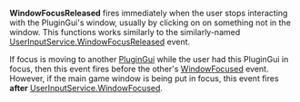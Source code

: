 **WindowFocusReleased** fires immediately when the user stops interacting with the PluginGui's window, usually by clicking on on something not in the window. This functions works similarly to the similarly-named [UserInputService.WindowFocusReleased](https://developer.roblox.com/en-us/api-reference/event/UserInputService/WindowFocusReleased) event.

If focus is moving to another [PluginGui](https://developer.roblox.com/en-us/api-reference/class/PluginGui) while the user had this PluginGui in focus, then this event fires before the other's [WindowFocused](https://developer.roblox.com/en-us/api-reference/event/PluginGui/WindowFocused) event. However, if the main game window is being put in focus, this event fires **after** [UserInputService.WindowFocused](https://developer.roblox.com/en-us/api-reference/event/UserInputService/WindowFocused).